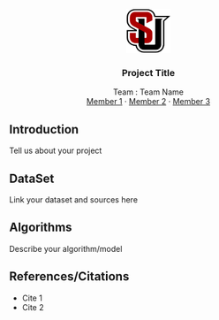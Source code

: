 <!-- TEMPLATE -->
<br />
<div align="center">
  <a href="https://github.com/SeattleUniversityAnimal/Template/blob/main">
    <img src="ReadMeFiles/logo.png" alt="logo" width="80" height="80">
  </a>

<h3 align="center">Project Title</h3>

  <p align="center">
    Team : Team Name
    <br />
    <a href="https://github.com/your_github_username">Member 1</a>
    ·
    <a href="https://github.com/your_github_username">Member 2</a>
    ·
     <a href="https://github.com/your_github_username">Member 3</a>
  </p>
</div>

<!-- README BADGES -->
<!--
[![python](https://img.shields.io/badge/Python-3.9-3776AB.svg?style=flat&logo=python&logoColor=white)](https://www.python.org) 

[![Open In Colab](https://colab.research.google.com/assets/colab-badge.svg)](https://colab.research.google.com/your_notebook_link_here)
-->


## Introduction 

Tell us about your project

## DataSet
Link your dataset and sources here

<!-- CODE TO INSERT IMAGES IN README -->
<!--
<div align="center">
  <a href="https://github.com/your_github_username/repo/tree/main/">
    <img src="Images/image_name.png" alt="alt_image_title" width="500" height="500">
  </a>
</div>
--> 
  
## Algorithms

Describe your algorithm/model

## References/Citations
- Cite 1
- Cite 2

<!-- ## MORE SECTIONS-->
<!-- ### SUB SECTIONS-->

